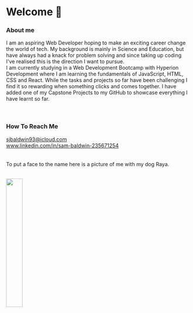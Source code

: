 # Welcome 👋
### About me
I am an aspiring Web Developer hoping to make an exciting career change the world of tech. My background is mainly in Science and Education, but have always had a knack for problem solving and since taking up coding I've realised this is the direction I want to pursue.<br>
I am currently studying in a Web Development Bootcamp with Hyperion Development where I am learning the fundamentals of JavaScript, HTML, CSS and React. While the tasks and projects so far have been challenging I find it so rewarding when something clicks and comes together. I have added one of my Capstone Projects to my GitHub to showcase everything I have learnt so far.<br><br><br>

### How To Reach Me
sjbaldwin93@icloud.com<br>
www.linkedin.com/in/sam-baldwin-235671254
<br><br><br>
To put a face to the name here is a picture of me with my dog Raya.<br><br>

<img src="IMG_6073.jpeg" width="30%">


